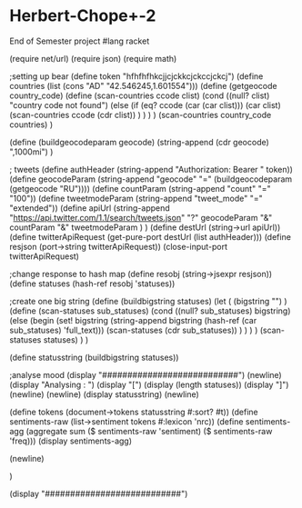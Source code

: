 # Herbert-Chope+-2
End of Semester project
#lang racket

(require net/url)
(require json)
(require math)


;setting up bear
(define token "hfhfhfhkcjjcjckkcjckccjckcj")
(define countries (list (cons "AD" "42.546245,1.601554")))
(define (getgeocode country_code) 
    (define (scan-countries ccode clist)
        (cond 
            ((null? clist) "country code not found")
            (else
                (if
                    (eq? ccode (car (car clist)))
                    (car clist)
                    (scan-countries ccode (cdr clist))
                )
            )
        )
    )
    (scan-countries country_code countries)
)

(define (buildgeocodeparam geocode) 
    (string-append (cdr geocode) ",1000mi")
)

; tweets
(define authHeader (string-append "Authorization: Bearer " token))
(define geocodeParam (string-append "geocode" "=" (buildgeocodeparam (getgeocode "RU"))))
(define countParam (string-append "count" "=" "100"))
(define tweetmodeParam (string-append "tweet_mode" "=" "extended"))
(define apiUrl 
    (string-append 
        "https://api.twitter.com/1.1/search/tweets.json" 
        "?" geocodeParam 
        "&" countParam
        "&" tweetmodeParam
    ) 
)
(define destUrl (string->url apiUrl))
(define twitterApiRequest (get-pure-port destUrl (list authHeader)))
(define resjson (port->string  twitterApiRequest))
(close-input-port twitterApiRequest)

;change response to hash map
(define resobj (string->jsexpr resjson))
(define statuses (hash-ref resobj 'statuses))


;create one big string
(define 
    (buildbigstring statuses)
    (let 
        (
            (bigstring "")
        )
        (define (scan-statuses sub_statuses)
            (cond 
              ((null? sub_statuses) bigstring)
              (else
                (begin
                    (set! bigstring (string-append bigstring (hash-ref (car sub_statuses) 'full_text)))
                    (scan-statuses (cdr sub_statuses))
                )
              )
            )
        )
        (scan-statuses statuses)
    )
)

(define statusstring (buildbigstring statuses))


;analyse mood
(display "###########################")
(newline)
(display "Analysing : ")
(display "[")
(display (length statuses))
(display "]")
(newline)
(newline)
(display statusstring)
(newline)


(define tokens (document->tokens statusstring #:sort? #t))
(define sentiments-raw (list->sentiment tokens #:lexicon 'nrc))
(define sentiments-agg (aggregate sum ($ sentiments-raw 'sentiment) ($ sentiments-raw 'freq)))
(display sentiments-agg)

(newline)

)

(display "###########################")

